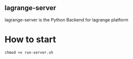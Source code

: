 ##  lagrange-server
lagrange-server is the Python Backend for lagrange platform

# How to start 
```shell
chmod +x run-server.sh
```
